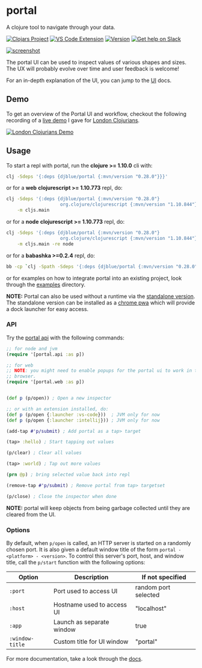 # portal

A clojure tool to navigate through your data.

[![Clojars Project](https://img.shields.io/clojars/v/djblue/portal?color=380036&style=flat-square)](https://clojars.org/djblue/portal)
[![VS Code Extension](https://vsmarketplacebadge.apphb.com/version-short/djblue.portal.svg?color=007ACC&label=vs-code&logo=vs&style=flat-square)](https://marketplace.visualstudio.com/items?itemName=djblue.portal)
[![Version](https://img.shields.io/jetbrains/plugin/v/18467?style=flat-square&label=intellij)](https://plugins.jetbrains.com/plugin/18467-portal)
[![Get help on Slack](https://img.shields.io/badge/slack-clojurians%20%23portal-4A154B?color=63B132&style=flat-square)](https://clojurians.slack.com/channels/portal)

[![screenshot](https://user-images.githubusercontent.com/1986211/129153169-4018d586-d747-48f9-8193-d267ea5e288a.png)](https://djblue.github.io/portal/)

The portal UI can be used to inspect values of various shapes and sizes. The UX
will probably evolve over time and user feedback is welcome!

For an in-depth explanation of the UI, you can jump to the [UI](https://cljdoc.org/d/djblue/portal/0.28.0/doc/ui-concepts) docs.

## Demo

To get an overview of the Portal UI and workflow, checkout the following recording of a [live demo](https://www.youtube.com/watch?v=Tj-iyDo3bq0) I gave for [London Clojurians](https://www.youtube.com/channel/UC-pYfofTyvVDMwM4ttfFGqw).

<a href="https://www.youtube.com/watch?v=Tj-iyDo3bq0">
<img src="https://img.youtube.com/vi/Tj-iyDo3bq0/hqdefault.jpg" alt="London Clojurians Demo" />
</a>

## Usage

To start a repl with portal, run the **clojure >= 1.10.0** cli with:

```bash
clj -Sdeps '{:deps {djblue/portal {:mvn/version "0.28.0"}}}'
```

or for a **web** **clojurescript >= 1.10.773** repl, do:

```bash
clj -Sdeps '{:deps {djblue/portal {:mvn/version "0.28.0"}
                    org.clojure/clojurescript {:mvn/version "1.10.844"}}}' \
    -m cljs.main
```

or for a **node** **clojurescript >= 1.10.773** repl, do:

```bash
clj -Sdeps '{:deps {djblue/portal {:mvn/version "0.28.0"}
                    org.clojure/clojurescript {:mvn/version "1.10.844"}}}' \
    -m cljs.main -re node
```

or for a **babashka >=0.2.4** repl, do:

```bash
bb -cp `clj -Spath -Sdeps '{:deps {djblue/portal {:mvn/version "0.28.0"}}}'`
```

or for examples on how to integrate portal into an existing project, look
through the [examples](./examples) directory.

**NOTE:** Portal can also be used without a runtime via the [standalone
version](https://djblue.github.io/portal/). The standalone version can be
installed as a [chrome pwa](https://support.google.com/chrome/answer/9658361)
which will provide a dock launcher for easy access.

### API

Try the [portal api](./src/portal/api.cljc) with the following commands:

```clojure
;; for node and jvm
(require '[portal.api :as p])

;; for web
;; NOTE: you might need to enable popups for the portal ui to work in the
;; browser.
(require '[portal.web :as p])


(def p (p/open)) ; Open a new inspector

;; or with an extension installed, do:
(def p (p/open {:launcher :vs-code}))  ; JVM only for now
(def p (p/open {:launcher :intellij})) ; JVM only for now

(add-tap #'p/submit) ; Add portal as a tap> target

(tap> :hello) ; Start tapping out values

(p/clear) ; Clear all values

(tap> :world) ; Tap out more values

(prn @p) ; bring selected value back into repl

(remove-tap #'p/submit) ; Remove portal from tap> targetset

(p/close) ; Close the inspector when done
```

**NOTE:** portal will keep objects from being garbage collected until they are
cleared from the UI.

### Options

By default, when `p/open` is called, an HTTP server is started on a randomly
chosen port. It is also given a default window title of the form `portal - <platform> - <version>`.
To control this server's port, host, and window title, call the `p/start`
function with the following options:

| Option          | Description                | If not specified     |
|-----------------|----------------------------|----------------------|
| `:port`         | Port used to access UI     | random port selected |
| `:host`         | Hostname used to access UI | "localhost"          |
| `:app`          | Launch as separate window  | true                 |
| `:window-title` | Custom title for UI window | "portal"             |

For more documentation, take a look through the [docs](https://cljdoc.org/d/djblue/portal/0.28.0/doc/ui-concepts).
